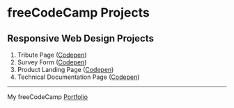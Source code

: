 # freeCodeCamp Projects
## Responsive Web Design Projects
1) Tribute Page ([Codepen](https://codepen.io/sesamhu/pen/PoPOMap))
2) Survey Form ([Codepen](https://codepen.io/sesamhu/pen/vYNaBBQ))
3) Product Landing Page ([Codepen](https://codepen.io/sesamhu/pen/zYvLRea))
4) Technical Documentation Page ([Codepen](https://codepen.io/sesamhu/pen/zYvMOxG))

---

My freeCodeCamp [Portfolio](https://www.freecodecamp.org/sesam)